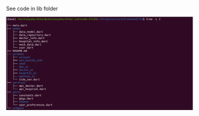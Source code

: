 See code in lib folder


<img src="https://github.com/Technocrats-nitw/Care/blob/master/res/Frontend_tree.png">
